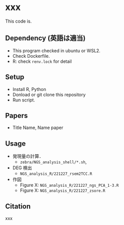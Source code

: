 # xxx

This code is.

## Dependency (英語は適当)

- This program checked in ubuntu or WSL2.
- Check Dockerfile.
- R: check `renv.lock` for detail

## Setup

- Install R, Python
- Donload or git clone this repository
- Run script.

## Papers

- Title
  Name, Name
  paper

## Usage

- 発現量の計算．
  - `zebra/NGS_analysis_shell/*.sh`,
- DEG 検出
  - `NGS_analysis_R/221227_rsem2TCC.R`
- 作図
  - Figure X: `NGS_analysis_R/221227_ngs_PCA_1-3.R`
  - Figure X: `NGS_analysis_R/221227_zsore.R`

## Citation

xxx
